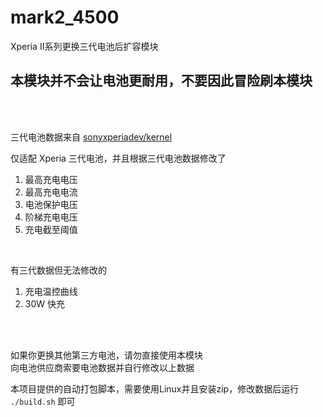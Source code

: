 # mark2_4500
Xperia II系列更换三代电池后扩容模块
<br />
## 本模块并不会让电池更耐用，不要因此冒险刷本模块
<br />
<br />

三代电池数据来自 [sonyxperiadev/kernel](https://github.com/sonyxperiadev/kernel/tree/aosp/LA.UM.9.14.r1/arch/arm64/boot/dts/somc)
<br />

仅适配 Xperia 三代电池，并且根据三代电池数据修改了
1. 最高充电电压
2. 最高充电电流
3. 电池保护电压
4. 阶梯充电电压
5. 充电截至阈值
<br />

有三代数据但无法修改的
1. 充电温控曲线
2. 30W 快充
<br />
<br />

如果你更换其他第三方电池，请勿直接使用本模块<br />
向电池供应商索要电池数据并自行修改以上数据
<br />

本项目提供的自动打包脚本，需要使用Linux并且安装zip，修改数据后运行 `./build.sh` 即可